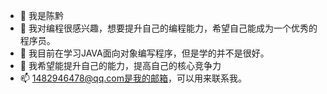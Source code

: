 - 👋 我是陈黔
- 👀 我对编程很感兴趣，想要提升自己的编程能力，希望自己能成为一个优秀的程序员。
- 🌱 我目前在学习JAVA面向对象编写程序，但是学的并不是很好。
- 💞️ 我希望能提升自己的能力，提高自己的核心竞争力
- 📫 1482946478@qq.com是我的邮箱，可以用来联系我。

<!---
CQQ-bot/CQQ-bot is a ✨ special ✨ repository because its `README.md` (this file) appears on your GitHub profile.
You can click the Preview link to take a look at your changes.
--->
